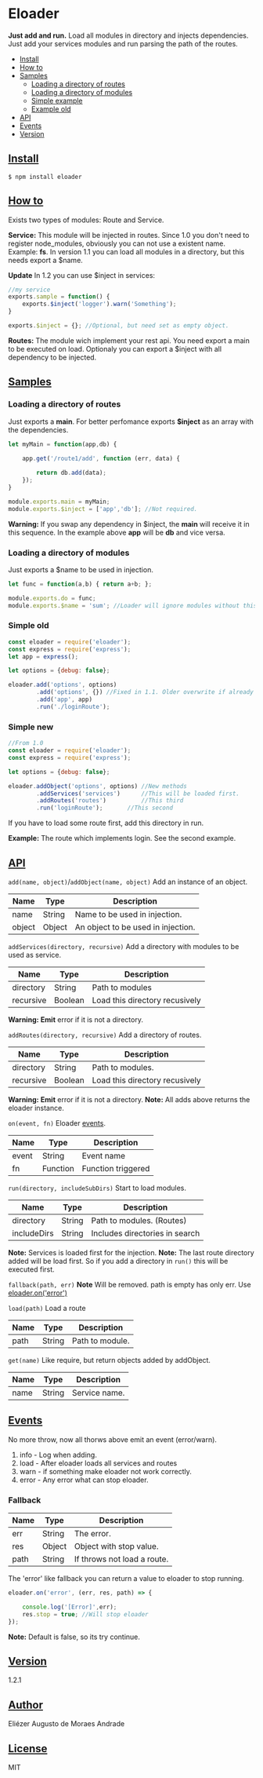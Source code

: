 # **Eloader**
**Just add and run.**
Load all  modules in  directory and injects dependencies.
Just add your services modules and run parsing the path of the routes.

* [Install](#install)
* [How to](#how-to)
* [Samples](#samples)
	* [Loading a directory of routes](#loading-a-directory-of-routes)
	* [Loading a directory of modules](#loading-a-directory-of-modules)
	* [Simple example](#simple-old)
	* [Example old](#simple-new)
* [API](#api)
* [Events](#events)
* [Version](#version)

## **[Install](#eloader)**
```shell
$ npm install eloader
```

## **[How to](#eloader)**
Exists two types of modules: Route and Service.

**Service:** This module will be injected in routes. Since 1.0 you don't need to register node_modules, obviously you can not use a existent name. Example: **fs**. In version 1.1 you can load all modules in a directory, but this needs export a $name.

**Update** In 1.2 you can use $inject in services:
```javascript
//my service
exports.sample = function() {
	exports.$inject('logger').warn('Something');
}

exports.$inject = {}; //Optional, but need set as empty object.
```

**Routes:** The module wich implement your rest api. You need export a main to be executed on load. Optionaly you can export a $inject with all dependency to be injected.

## **[Samples](#eloader)**
### Loading a directory of routes
Just exports a **main**.
For better perfomance exports **$inject** as an array with the dependencies.
```javascript
let myMain = function(app,db) {

	app.get('/route1/add', function (err, data) {
		
		return db.add(data);
	});
}

module.exports.main = myMain;
module.exports.$inject = ['app','db']; //Not required.
```
**Warning:** If you swap any dependency in $inject, the **main** will receive it in this sequence.
In the example above **app** will be **db** and vice versa.


### Loading a directory of modules
Just exports a $name to be used in injection.
```javascript
let func = function(a,b) { return a+b; };

module.exports.do = func;
module.exports.$name = 'sum'; //Loader will ignore modules without this.
```

### Simple old
```javascript
const eloader = require('eloader');
const express = require('express');
let app = express();

let options = {debug: false};

eloader.add('options', options)
		.add('options', {}) //Fixed in 1.1. Older overwrite if already exists.
		.add('app', app)
		.run('./loginRoute');
```

### Simple new
```javascript
//From 1.0
const eloader = require('eloader');
const express = require('express');

let options = {debug: false};

eloader.addObject('options', options) //New methods
		.addServices('services')	  //This will be loaded first.
		.addRoutes('routes')		  //This third
		.run('loginRoute');		  //This second
```

If you have to load some route first, add this directory in run.

**Example:** The route which implements login. See the second example.

## **[API](#eloader)**

```add(name, object)```/```addObject(name, object)``` Add an instance of an object.

| Name | Type | Description |
| --- | --- | --- |
| name | String | Name to be used in injection. |
| object | Object | An object to be used in injection. |

```addServices(directory, recursive)``` Add a directory with modules to be used as service.

| Name | Type | Description |
| --- | --- | --- |
| directory | String | Path to modules |
| recursive | Boolean| Load this directory recusively |

**Warning:** **Emit** error if it is not a directory.

```addRoutes(directory, recursive)``` Add a directory of routes.

| Name | Type | Description |
| --- | --- | --- |
| directory | String | Path to modules. |
| recursive | Boolean| Load this directory recusively |

**Warning:** **Emit** error if it is not a directory.
**Note:** All adds above returns the eloader instance.

```on(event, fn)``` Eloader [events](#events).

| Name | Type | Description |
| --- | --- | --- |
| event | String | Event name |
| fn | Function | Function triggered |

```run(directory, includeSubDirs)``` Start to load modules.

| Name | Type | Description |
| --- | --- | --- |
| directory | String | Path to modules. (Routes) |
| includeDirs | String | Includes directories in search |

**Note:** Services is loaded first for the injection.
**Note:** The last route directory added will be load first. So if you add a directory in ```run()``` this will be executed first.

```fallback(path, err)```
**Note** Will be removed. path is empty has only err. Use [eloader.on('error')](#fallback)

```load(path)``` Load a route

| Name | Type | Description |
| --- | --- | --- |
| path | String | Path to module. |

```get(name)``` Like require, but return objects added by addObject.

| Name | Type | Description |
| --- | --- | --- |
| name | String | Service name. |

## **[Events](#eloader)**
No more throw, now all thorws above emit an event (error/warn).
1. info  - Log when adding.
2. load  - After eloader loads all services and routes
3. warn  - if something make eloader not work correctly.
4. error - Any error what can stop eloader.

### Fallback

| Name | Type | Description |
| --- | --- | --- |
| err | String | The error. |
| res | Object | Object with stop value. |
| path | String | If throws not load a route. |

The 'error' like fallback you can return a value to eloader to stop running.
```javascript
eloader.on('error', (err, res, path) => {

	console.log('[Error]',err);
	res.stop = true; //Will stop eloader
});
```

**Note:** Default is false, so its try continue.

## **[Version](#eloader)**
1.2.1

## **[Author](#eloader)**
Eliézer Augusto de Moraes Andrade

## **[License](#eloader)**
MIT

